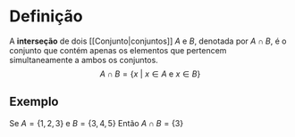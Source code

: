 # Definição
A **interseção** de dois [[Conjunto|conjuntos]] $A$ e $B$, denotada por $A∩B$, é o conjunto que contém apenas os elementos que pertencem simultaneamente a ambos os conjuntos.
$$ A \cap B = \{x\ |\ x \in A\ \text{e}\ x \in B\} $$
## Exemplo
Se $A = \{1, 2, 3\}$ e $B = \{3, 4, 5\}$
Então $A \cap B = \{3\}$